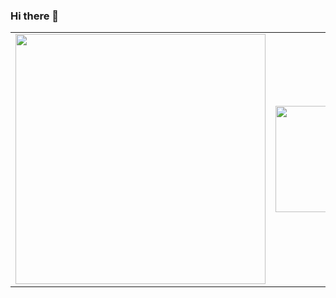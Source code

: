 ### Hi there 👋

<!--
**carmacedo/carmacedo** is a ✨ _special_ ✨ repository because its `README.md` (this file) appears on your GitHub profile.

Here are some ideas to get you started:

- 🔭 I’m currently working on ...
- 🌱 I’m currently learning ...
- 👯 I’m looking to collaborate on ...
- 🤔 I’m looking for help with ...
- 💬 Ask me about ...
- 📫 How to reach me: ...
- 😄 Pronouns: ...
- ⚡ Fun fact: ...
-->
<table>    
<tr>
  <td align="center">
    <img width="400" src="https://github-readme-stats.vercel.app/api?username=carmacedo&show_icons=true&theme=synthwave&include_all_commits=true" />
  </td>
  <td align="center">
    <img height="170" width="400" src="https://github-readme-stats.vercel.app/api/top-langs/?username=carmacedo&layout=compact&theme=synthwave&langs_count=15" /> 
  </td>
</tr>
</table>

</div>
